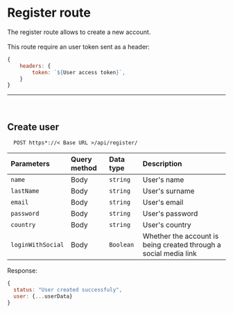 # Register route

The register route allows to create a new account.
&nbsp;  
&nbsp;  
This route require an user token sent as a header:

```javascript
{
    headers: {
        token: `${User access token}`,
    }
}
```
---
&nbsp;
## Create user

```http
  POST https*://< Base URL >/api/register/
```

| Parameters        | Query method | Data type | Description     |
| :--------         | :-----       | :-------  | :----------     |
| `name`            | Body         | `string`  | User's name     |
| `lastName`        | Body         | `string`  | User's surname  |
| `email`           | Body         | `string`  | User's email    |
| `password`        | Body         | `string`  | User's password |
| `country`         | Body         | `string`  | User's country  |
| `loginWithSocial` | Body         | `Boolean` | Whether the account is being created through a social media link | 

Response:

```javascript
{
  status: "User created successfuly", 
  user: {...userData}
}
```
